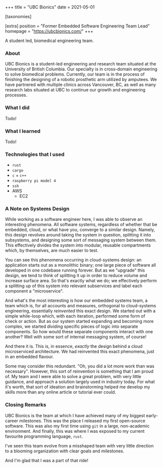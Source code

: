 +++
title = "UBC Bionics"
date = 2021-05-01

[taxonomies]

[extra]
position = "Former Embedded Software Engineering Team Lead"
homepage = "https://ubcbionics.com/"
+++

A student led, biomedical engineering team.

<!-- more -->

### About
UBC Bionics is a student-led engineering and research team situated at the University of British Columbia.
Our specialty is in cross-domain engineering to solve biomedical problems.
Currently, our team is in the process of finishing the designing of a robotic prosthetic arm utilized by amputees.
We have partnered with multiple clinics across Vancouver, BC, as well as many research labs situated at UBC to continue our growth and engineering processes.

### What I did
Todo!

### What I learned
Todo!

### Technologies that I used
- `rust`
- `cargo`
- `c` + `c++`
- `raspberry pi model 4`
- `ssh`
- AWS
    - EC2

### A Note on Systems Design
While working as a software engineer here, I was able to observe an interesting phenomena.
All software systems, regardless of whether that be embedded, cloud, or what have you, converge to a similar design.
Namely, this design revolves around taking the system in question, splitting it into subsystems, and designing some sort of messaging system between them.
This effectively divides the system into modular, reusable compartments which, by themselves, are much easier to test.

You can see this phenomena occurring in cloud-systems design: an application starts out as a monolithic binary; one large piece of software all developed in one codebase running forever.
But as we "upgrade" this design, we tend to think of splitting it up in order to reduce volume and increase surface area.
So that's exactly what we do; we effectively perform a splitting up of this system into relevant subservices and label each component a "microservice".

And what's the most interesting is how our embedded systems team, a team which is, for all accounts and measures, orthogonal to cloud-systems engineering, essentially *reinvented* this exact design.
We started out with a simple while-loop which, with each iteration, performed some form of check or action.
But as our system started expanding and becoming more complex, we started dividing specific pieces of logic into separate components.
So how would these separate components interact with one another?
Well with some sort of internal messaging system, of course!

And there it is.
This is, in essence, *exactly* the design behind a cloud microserviced architecture.
We had reinvented this exact phenomena, just in an embedded flavour.

Some may consider this redundant.
"Oh, you did a lot more work than was necessary".
However, this sort of reinvention is something that I am proud of.
My team and I were able to solve a great problem, with very little guidance, and approach a solution largely used in industry today.
For what it's worth, that sort of ideation and brainstorming helped me develop my skills more than any online article or tutorial ever could.

### Closing Remarks
UBC Bionics is the team at which I have achieved many of my biggest early-career milestones.
This was the place I released my first open-source software.
This was also my first time using `git` in a large, non-academic environment.
And finally, this was where I was exposed to my current favourite programming language, `rust`.

I've seen this team evolve from a misshaped team with very little direction to a blooming organization with clear goals and milestones.

And I'm glad that I was a part of that ride!
